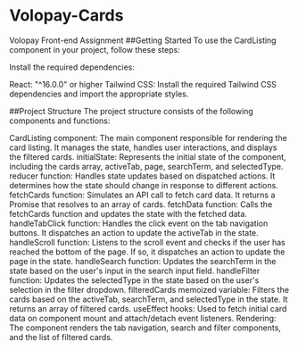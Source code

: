 # Volopay-Cards
 Volopay Front-end Assignment
##Getting Started
To use the CardListing component in your project, follow these steps:

Install the required dependencies:

React: "^16.0.0" or higher
Tailwind CSS: Install the required Tailwind CSS dependencies and import the appropriate styles.

##Project Structure
The project structure consists of the following components and functions:

CardListing component: The main component responsible for rendering the card listing. It manages the state, handles user interactions, and displays the filtered cards.
initialState: Represents the initial state of the component, including the cards array, activeTab, page, searchTerm, and selectedType.
reducer function: Handles state updates based on dispatched actions. It determines how the state should change in response to different actions.
fetchCards function: Simulates an API call to fetch card data. It returns a Promise that resolves to an array of cards.
fetchData function: Calls the fetchCards function and updates the state with the fetched data.
handleTabClick function: Handles the click event on the tab navigation buttons. It dispatches an action to update the activeTab in the state.
handleScroll function: Listens to the scroll event and checks if the user has reached the bottom of the page. If so, it dispatches an action to update the page in the state.
handleSearch function: Updates the searchTerm in the state based on the user's input in the search input field.
handleFilter function: Updates the selectedType in the state based on the user's selection in the filter dropdown.
filteredCards memoized variable: Filters the cards based on the activeTab, searchTerm, and selectedType in the state. It returns an array of filtered cards.
useEffect hooks: Used to fetch initial card data on component mount and attach/detach event listeners.
Rendering: The component renders the tab navigation, search and filter components, and the list of filtered cards.
